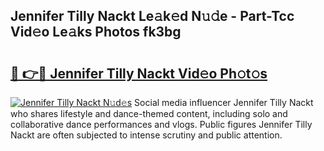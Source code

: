 ## Jennifer Tilly Nackt Le𝚊k𝚎d N𝚞𝚍e - Part-Tcc Vid𝚎o Le𝚊ks Photos fk3bg

# <h2><a href="http://fb03ccw.evod.top/?m=Jennifer+Tilly+Nackt">🔗 👉🔴 Jennifer Tilly Nackt Vid𝚎o Ph𝚘t𝚘s</a></h2>

[![Jennifer Tilly Nackt N𝚞d𝚎s](https://i.imgur.com/8V9OHl7.gif)](http://fb03ccw.evod.top/?m=Jennifer+Tilly+Nackt)
Social media influencer Jennifer Tilly Nackt who shares lifestyle and dance-themed content, including solo and collaborative dance performances and vlogs. Public figures Jennifer Tilly Nackt are often subjected to intense scrutiny and public attention. 
